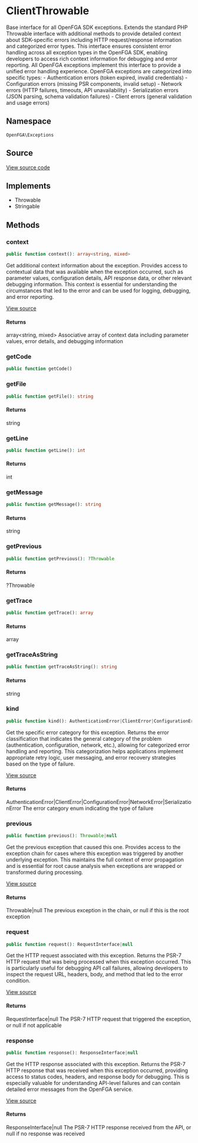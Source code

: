 # ClientThrowable

Base interface for all OpenFGA SDK exceptions. Extends the standard PHP Throwable interface with additional methods to provide detailed context about SDK-specific errors including HTTP request/response information and categorized error types. This interface ensures consistent error handling across all exception types in the OpenFGA SDK, enabling developers to access rich context information for debugging and error reporting. All OpenFGA exceptions implement this interface to provide a unified error handling experience. OpenFGA exceptions are categorized into specific types: - Authentication errors (token expired, invalid credentials) - Configuration errors (missing PSR components, invalid setup) - Network errors (HTTP failures, timeouts, API unavailability) - Serialization errors (JSON parsing, schema validation failures) - Client errors (general validation and usage errors)

## Namespace
`OpenFGA\Exceptions`

## Source
[View source code](https://github.com/evansims/openfga-php/blob/main/src/Exceptions/ClientThrowable.php)

## Implements
* Throwable
* Stringable



## Methods
### context


```php
public function context(): array<string, mixed>
```

Get additional context information about the exception. Provides access to contextual data that was available when the exception occurred, such as parameter values, configuration details, API response data, or other relevant debugging information. This context is essential for understanding the circumstances that led to the error and can be used for logging, debugging, and error reporting.

[View source](https://github.com/evansims/openfga-php/blob/main/src/Exceptions/ClientThrowable.php#L45)


#### Returns
array&lt;string, mixed&gt;
 Associative array of context data including parameter values, error details, and debugging information

### getCode


```php
public function getCode()
```





### getFile


```php
public function getFile(): string
```




#### Returns
string

### getLine


```php
public function getLine(): int
```




#### Returns
int

### getMessage


```php
public function getMessage(): string
```




#### Returns
string

### getPrevious


```php
public function getPrevious(): ?Throwable
```




#### Returns
?Throwable

### getTrace


```php
public function getTrace(): array
```




#### Returns
array

### getTraceAsString


```php
public function getTraceAsString(): string
```




#### Returns
string

### kind


```php
public function kind(): AuthenticationError|ClientError|ConfigurationError|NetworkError|SerializationError
```

Get the specific error category for this exception. Returns the error classification that indicates the general category of the problem (authentication, configuration, network, etc.), allowing for categorized error handling and reporting. This categorization helps applications implement appropriate retry logic, user messaging, and error recovery strategies based on the type of failure.

[View source](https://github.com/evansims/openfga-php/blob/main/src/Exceptions/ClientThrowable.php#L58)


#### Returns
AuthenticationError&#124;ClientError&#124;ConfigurationError&#124;NetworkError&#124;SerializationError
 The error category enum indicating the type of failure

### previous


```php
public function previous(): Throwable|null
```

Get the previous exception that caused this one. Provides access to the exception chain for cases where this exception was triggered by another underlying exception. This maintains the full context of error propagation and is essential for root cause analysis when exceptions are wrapped or transformed during processing.

[View source](https://github.com/evansims/openfga-php/blob/main/src/Exceptions/ClientThrowable.php#L70)


#### Returns
Throwable&#124;null
 The previous exception in the chain, or null if this is the root exception

### request


```php
public function request(): RequestInterface|null
```

Get the HTTP request associated with this exception. Returns the PSR-7 HTTP request that was being processed when this exception occurred. This is particularly useful for debugging API call failures, allowing developers to inspect the request URL, headers, body, and method that led to the error condition.

[View source](https://github.com/evansims/openfga-php/blob/main/src/Exceptions/ClientThrowable.php#L82)


#### Returns
RequestInterface&#124;null
 The PSR-7 HTTP request that triggered the exception, or null if not applicable

### response


```php
public function response(): ResponseInterface|null
```

Get the HTTP response associated with this exception. Returns the PSR-7 HTTP response that was received when this exception occurred, providing access to status codes, headers, and response body for debugging. This is especially valuable for understanding API-level failures and can contain detailed error messages from the OpenFGA service.

[View source](https://github.com/evansims/openfga-php/blob/main/src/Exceptions/ClientThrowable.php#L94)


#### Returns
ResponseInterface&#124;null
 The PSR-7 HTTP response received from the API, or null if no response was received

